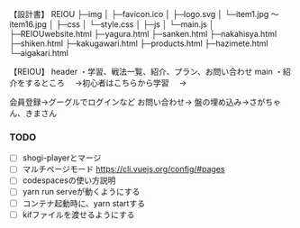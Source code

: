 【設計書】
REIOU
 ├─img
 │  ├─favicon.ico
 │  ├─logo.svg
 │  └─item1.jpg ～ item16.jpg
 │
 ├─css
 │  └─style.css
 │
 ├─js
 │  └─main.js
 │
 ├─REIOUwebsite.html
 ├─yagura.html
 ├─sanken.html
 ├─nakahisya.html
 ├─shiken.html
 ├─kakugawari.html
 ├─products.html
 ├─hazimete.html
 └─aigakari.html

【REIOU】
header
・学習、戦法一覧、紹介、プラン、お問い合わせ
main
・紹介をするところ
　→初心者はこちらから学習
　→

会員登録→グーグルでログインなど
お問い合わせ→
盤の埋め込み→さがちゃん、きまさん

### TODO

- [ ] shogi-playerとマージ
- [ ] マルチページモード https://cli.vuejs.org/config/#pages
- [ ] codespacesの使い方説明
- [ ] yarn run serveが動くようにする
- [ ] コンテナ起動時に、yarn startする
- [ ] kifファイルを渡せるようにする